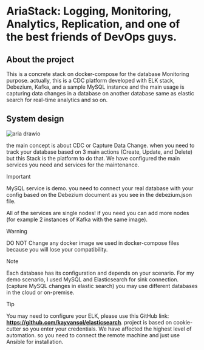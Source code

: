 # AriaStack: Logging, Monitoring, Analytics, Replication, and one of the best friends of DevOps guys.

## About the project
This is a concrete stack on docker-compose for the database Monitoring purpose.
actually, this is a CDC platform developed with ELK stack, Debezium, Kafka, and a sample MySQL instance and the main usage is capturing data changes in a database on another database same as elastic search for real-time analytics and so on.

## System design
![aria drawio](https://github.com/user-attachments/assets/2fcad17f-071c-47ca-bb4b-15e7e72eff1b)


the main concept is about CDC or Capture Data Change. when you need to track your database based on 3 main actions (Create, Update, and Delete) but this Stack is the platform to do that.
We have configured the main services you need and services for the maintenance.
> [!IMPORTANT]  
> MySQL service is demo. you need to connect your real database with your config based on the Debezium document as you see in the debezium.json file.
> 
> All of the services are single nodes! if you need you can add more nodes (for example 2 instances of Kafka with the same image).

> [!WARNING]  
> DO NOT Change any docker image we used in docker-compose files because you will lose your compatibility.

> [!NOTE]  
> Each database has its configuration and depends on your scenario. For my demo scenario, I used MySQL and Elasticsearch for sink connection. (capture MySQL changes in elastic search) you may use different databases in the cloud or on-premise.

> [!TIP]
> You may need to configure your ELK, please use this GitHub link: **https://github.com/kayvansol/elasticsearch**.
> project is based on cookie-cutter so you enter your credentials.
> We have affected the highest level of automation. so you need to connect the remote machine and just use Ansible for installation. 






